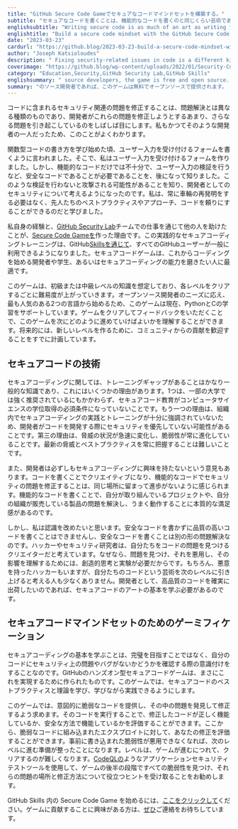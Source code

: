 ```yaml
---
title: "GitHub Secure Code Gameでセキュアなコードマインドセットを構築する。"
subtitle: "セキュアなコードを書くことは、機能的なコードを書くのと同じくらい芸術であり、質の高いコードを書くための唯一の方法です。セキュアコードゲームでは、セキュアコードマインドセットを構築できるように、コードのセキュリティ問題を発見し修正するための実践的なトレーニングを提供します。"
englishsubtitle: "Writing secure code is as much of an art as writing functional code, and it is the only way to write quality code. Learn how our Secure Code Game can provide you with hands-on training to spot and fix security issues in your code so that you can build a secure code mindset."
englishtitle: "Build a secure code mindset with the GitHub Secure Code Game"
date: "2023-03-23"
cardurl: "https://github.blog/2023-03-23-build-a-secure-code-mindset-with-the-github-secure-code-game/"
author: "Joseph Katsioloudes"
description: " Fixing security-related issues in code is a different kind of problem solving, and we often see developers introducing more problems as they try to fix these issues. I understand this because I was once one of those developers.  When I started to learn how to write functional code, I was asked to write a form that accepts user input. So, I made a form that accepts user input. I later learned that it was not enough for the code to be functional, it also needed to be secure–like adding user input validation. It was learning about this, and the attacks that could occur without this type of validation, that got me thinking about security as a developer. I learned that I didn’t always need to reinvent the wheel, and that I could instead rely on the best practices, approaches, and code from the people and communities that came before me.  It’s because of my own experiences, and helping others through my work on the GitHub Security Lab team, that I created the Secure Code Game . This hands-on secure coding training is now generally available for all GitHub users via GitHub Skills . The Secure Code Game is perfect for developers and students getting started in their coding careers, or anyone who wants to sharpen their secure-coding abilities.  The game assumes a beginner or intermediate-level of knowledge, and gets more challenging as you complete each level. To meet the needs of open"
coverimage: "https://github.blog/wp-content/uploads/2022/01/Security-Community.png?resize=1200%2C630"
category: "Education,Security,GitHub Security Lab,GitHub Skills"
englishsummary: " source developers, the game is free and open source.  Fixing security-related issues in code is a different kind of problem solving, and the Secure Code Game was created to help developers and students learn best practices and approaches to do this more"
summary: "のソース開発者であれば、このゲームは無料でオープンソースで提供されます。  セキュアコードゲームは、開発者や学生がベストプラクティスやアプローチを学ぶのを助けるために作られたものです。"
---
```


<p>コードに含まれるセキュリティ関連の問題を修正することは、問題解決とは異なる種類のものであり、開発者がこれらの問題を修正しようとするあまり、さらなる問題を引き起こしているのをしばしば目にします。私もかつてそのような開発者の一人だったため、このことがよくわかります。</p>
<p>関数型コードの書き方を学び始めた頃、ユーザー入力を受け付けるフォームを書くように言われました。そこで、私はユーザー入力を受け付けるフォームを作りました。しかし、機能的なコードだけでは不十分で、ユーザー入力の検証を行うなど、安全なコードであることが必要であることを、後になって知りました。このような検証を行わないと攻撃される可能性があることを知り、開発者としてのセキュリティについて考えるようになったのです。私は、常に車輪の再発明をする必要はなく、先人たちのベストプラクティスやアプローチ、コードを頼りにすることができるのだと学びました。</p>
<p>私自身の経験と、<a href="https://securitylab.github.com/">GitHub Security Lab</a>チームでの仕事を通じて他の人を助けたことが、<a href="https://github.com/skills/secure-code-game">Secure Code Gameを</a>作った理由です。この実践的なセキュアコーディングトレーニングは、GitHub<a href="https://skills.github.com/">Skillsを通じて</a>、すべてのGitHubユーザーが一般に利用できるようになりました。セキュアコードゲームは、これからコーディングを始める開発者や学生、あるいはセキュアコーディングの能力を磨きたい人に最適です。</p>
<p>このゲームは、初級または中級レベルの知識を想定しており、各レベルをクリアするごとに難易度が上がっていきます。オープンソース開発者のニーズに応え、最も人気のある2つの言語から始めるため、このゲームは現在、PythonとCの学習をサポートしています。ゲームをクリアしてフィードバックをいただくことで、このゲームを次にどのように進めていけばよいかを理解することができます。将来的には、新しいレベルを作るために、コミュニティからの貢献を歓迎することをすでに計画しています。</p>
<h2 id="the-art-of-secure-code">セキュアコードの技術<a href="#the-art-of-secure-code" class="heading-link pl-2 text-italic text-bold" aria-label="The art of secure code"></a></h2>
<p>セキュアコーディングに関しては、トレーニングギャップがあることはかなり一般的な知識であり、これにはいくつかの理由があります。1つは、一部の大学では強く推奨されているにもかかわらず、セキュアコード教育がコンピュータサイエンスの学位取得の必須条件になっていないことです。もう一つの理由は、組織内でセキュアコーディングの実践とトレーニングが十分に強調されていないため、開発者がコードを開発する際にセキュリティを優先していない可能性があることです。第三の理由は、脅威の状況が急速に変化し、脆弱性が常に進化していることです。最新の脅威とベストプラクティスを常に把握することは難しいことです。</p>
<p>また、開発者は必ずしもセキュアコーディングに興味を持たないという意見もあります。コードを書くことでクリエイティブになり、機能的なコードでセキュリティの問題を修正することは、同じ場所に留まって進歩がないように感じられます。機能的なコードを書くことで、自分が取り組んでいるプロジェクトや、自分の組織が販売している製品の問題を解決し、うまく動作することに本質的な満足感があるのです。</p>
<p>しかし、私は認識を改めたいと思います。安全なコードを書かずに品質の高いコードを書くことはできませんし、安全なコードを書くことは別の形の問題解決なのです。ハッカーやセキュリティ研究者は、自分たちをコードの問題を見つけるクリエイターだと考えています。なぜなら、問題を見つけ、それを悪用し、その影響を理解するためには、創造的思考と実験が必要だからです。もちろん、悪意を持ったハッカーもいますが、自分たちのコードという芸術を次のレベルに引き上げると考える人も少なくありません。開発者として、高品質のコードを確実に出荷したいのであれば、セキュアコードのアートの基本を学ぶ必要があるのです。</p>
<h2 id="gamification-for-a-secure-code-mindset">セキュアコードマインドセットのためのゲーミフィケーション<a href="#gamification-for-a-secure-code-mindset" class="heading-link pl-2 text-italic text-bold" aria-label="Gamification for a secure code mindset"></a></h2>
<p>セキュアコーディングの基本を学ぶことは、完璧を目指すことではなく、自分のコードにセキュリティ上の問題やバグがないかどうかを確認する際の意識付けをすることなのです。GitHubのハンズオン型セキュアコードゲームは、まさにこれを実現するために作られたものです。このゲームでは、セキュアコードのベストプラクティスと理論を学び、学びながら実践できるようにします。</p>
<p>このゲームでは、意図的に脆弱なコードを提供し、その中の問題を発見して修正するよう求めます。そのコードを実行することで、修正したコードが正しく機能しているか、安全な方法で機能しているかを評価することができます。ここから、脆弱なコードに組み込まれたエクスプロイトに対して、あなたの修正を評価することができます。事前に書き込まれた脆弱性が悪用できなくなれば、次のレベルに進む準備が整ったことになります。レベルは、ゲームが進むにつれて、クリアするのが難しくなります。<a href="https://codeql.github.com/">CodeQLの</a>ようなアプリケーションセキュリティテストツールを使用して、ゲームの後半の段階ですべての脆弱性を見つけ、それらの問題の場所と修正方法について役立つヒントを受け取ることをお勧めします。</p>
<p>GitHub Skills 内の Secure Code Game を始めるには、<a href="https://github.com/skills/secure-code-game">ここをクリックして</a>ください。ゲームに貢献することに興味がある方は、<a href="mailto:securitylab-social@github.com">ぜひ</a>ご連絡をお待ちしています。</p>


